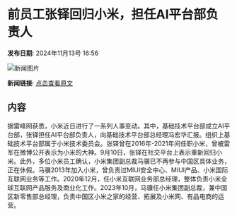# 前员工张铎回归小米，担任AI平台部负责人

**发布日期**: 2024年11月13号 16:56

![新闻图片](https://pic.chinaz.com/picmap/201901070849257113_2.jpg)

**新闻链接**: [点击查看原文](https://www.aibase.com/zh/news/13214)

## 内容

据雷峰网获悉，小米近日进行了一系列人事变动。其中，基础技术平台部成立AI平台部，张铎担任AI平台部负责人，向基础技术平台部总经理冯宏华汇报。组织上基础技术平台部属于小米技术委员会。张铎曾在2016年-2021年间任职小米，曾被雷军在微博公开表示为小米的大神。9月10日，张铎在社交平台上表示重新回归小米。此外，多位小米员工确认，小米集团副总裁马骥已不再参与中国区具体业务，正在休假。马骥2013年加入小米，曾负责过MIUI安全中心、MIUI产品、小米国际互联网业务等工作。2020年12月，任小米互联网业务部总经理，整体负责小米全球互联网产品服务及商业化工作。2023年10月，马骥任小米集团副总裁，兼中国区新零售部总经理，负责中国区小米之家的经营、拓展及小米网、有品电商的运营。

